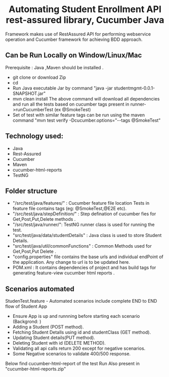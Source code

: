 <h1 align="center">Automating Student Enrollment API rest-assured library, Cucumber Java </h1>
Framework makes use of RestAssured API for performing webservice operation and Cucumber framework for achieving BDD approach. 

## Can be Run Locally on Window/Linux/Mac
Prerequisite : Java ,Maven should be installed .

- git clone  or download Zip
- cd 
- Run Java executable Jar by command "java -jar studentmgmt-0.0.1-SNAPSHOT.jar"
- mvn clean install 
The above command will download all dependencies and run all the tests based on cucumber tags present in runner->runCucumberTest (ex @SmokeTest)
- Set of test with similar feature tags can be run using the maven command "mvn test verify -Dcucumber.options="--tags @SmokeTest"

## Technology used:
- Java
- Rest-Assured
- Cucumber
- Maven
- cucumber-html-reports
- TestNG

## Folder structure
- "/src/test/java/features/"  : Cucumber feature file location 
Tests in feature file contains tags (eg: @SmokeTest,@E2E etc).
- "/src/test/java/stepDefinition/" : Step defination of cucumber fies for Get,Post,Put,Delete methods .
- "/src/test/java/runner/": TestNG runner class is used for running the test. 
- "src/test/java/data/studentDetails" : Java class is used to store Student Details.
- "src/test/java/util/commonFunctions" : Common Methods used for Get,Post,Put Delete .
- "config.properties" file contains the base urls and individual endPoint of the application. 
Any change to url is to be updated here. 
- POM.xml : It contains dependencies of project and has build tags for generating feature-view cucumber html reports .

## Scenarios automated
StudenTest.feature - Automated scenarios include complete END to END flow of Student App
- Ensure App is up and runnning before starting each scenario (Backgrond: )
- Adding a Student (POST method).
- Fetching Student DetaIls using id and studentClass (GET method).
- Updating Student details(PUT method).
- Deleting Student with id (DELETE METHOD).
- Validating all api calls return 200 except for negative scenarios.
- Some Negative scenarios to validate 400/500 response.

Below find cucumber-html-report of the test Run
Also present in "cucumber-html-reports.zip"


